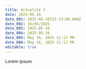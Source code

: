 ```yaml
---
title: Actualité 2
date: 2025-05-16
date_001: 2025-05-16T23:13:00.000Z
date_002: 16/05/2025
date_003: 2025-05-16
date_004: 2025-05-16
date_005: May 16, 2025 11:13 PM
date_006: May 16, 2025 11:13 PM
editable: true
---
```

Lorem ipsum
